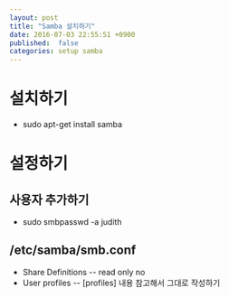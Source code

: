 ```yaml
---
layout: post
title: "Samba 설치하기"
date: 2016-07-03 22:55:51 +0900
published:	false
categories: setup samba
---
```


# 설치하기
- sudo apt-get install samba

# 설정하기
## 사용자 추가하기
- sudo smbpasswd -a judith

## /etc/samba/smb.conf
- Share Definitions
-- read only no
- User profiles
-- [profiles] 내용 참고해서 그대로 작성하기
